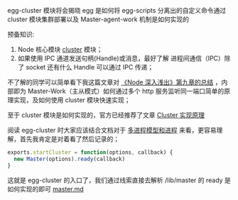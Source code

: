 egg-cluster 模块将会揭晓 egg 是如何将 egg-scripts 分离出的自定义命令通过 cluster 模块集群部署以及 Master-agent-work 机制是如何实现的

预备知识:

1. Node 核心模块 [cluster](http://nodejs.cn/api/cluster.html) 模块；
2. 如果使用 IPC 通道发送句柄(Handle)或消息，最好了解 进程间通信（IPC）除了 socket 还有什么 Handle 可以通过 IPC 传递；

不了解的同学可以简单看下我这篇文章对 [《Node 深入浅出》第九章的总结](https://blog.csdn.net/yolo0927/article/details/81224942) ，内部即为 Master-Work（主从模式）如何通过多个 http 服务监听同一端口简单的原理实现，及如何使用 cluster 模块快速实现；

至于 cluster 模块是如何实现的，官方已经推荐了文章 [Cluster 实现原理](https://cnodejs.org/topic/56e84480833b7c8a0492e20c)

阅读 egg-cluster 时大家应该结合文档对于 [多进程模型和进程](https://eggjs.org/zh-cn/core/cluster-and-ipc.html#agent-%E6%9C%BA%E5%88%B6) 来看，更容易理解，首先我肯定是对着看了然后记录的；

```js
exports.startCluster = function(options, callback) {
  new Master(options).ready(callback)
}
```

这就是 egg-cluster 的入口了，我们通过线索直接去解析 /lib/master 的 ready 是如何实现的即可 [master.md](./master.md)
